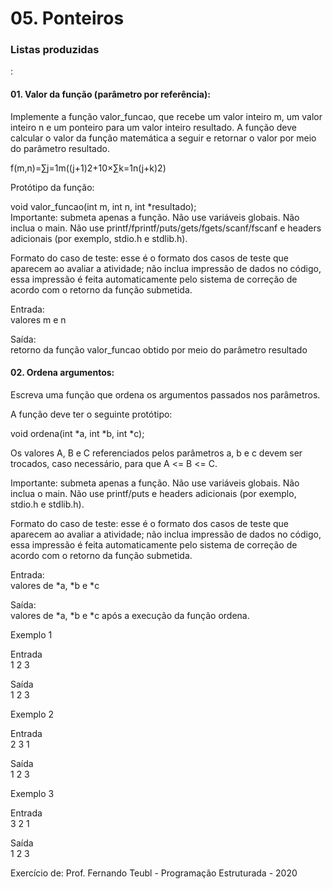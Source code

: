 <h1>05. Ponteiros</h1>
<h3>Listas produzidas</h3>:

<h4>01. Valor da função (parâmetro por referência):</h4>

Implemente a função valor_funcao, que recebe um valor inteiro m, um valor inteiro n e um ponteiro para um valor inteiro resultado. A função deve calcular o valor da função matemática a seguir e retornar o valor por meio do parâmetro resultado.
<p>
f(m,n)=∑j=1m((j+1)2+10×∑k=1n(j+k)2)
<p>
Protótipo da função:
<p>
void valor_funcao(int m, int n, int *resultado);<br>
Importante: submeta apenas a função. Não use variáveis globais. Não inclua o main. Não use printf/fprintf/puts/gets/fgets/scanf/fscanf e headers adicionais (por exemplo, stdio.h e stdlib.h).
<p>
Formato do caso de teste: esse é o formato dos casos de teste que aparecem ao avaliar a atividade; não inclua impressão de dados no código, essa impressão é feita automaticamente pelo sistema de correção de acordo com o retorno da função submetida.
<p>
Entrada:<br>
valores m e n
<p>
Saída:<br>
retorno da função valor_funcao obtido por meio do parâmetro resultado

  
<h4>02. Ordena argumentos:</h4>  
Escreva uma função que ordena os argumentos passados nos parâmetros.
<p>
A função deve ter o seguinte protótipo:
<p>
void ordena(int *a, int *b, int *c);
<p>
Os valores A, B e C referenciados pelos parâmetros a, b e c devem ser trocados, caso necessário, para que A <= B <= C.
<p>
Importante: submeta apenas a função. Não use variáveis globais. Não inclua o main. Não use printf/puts e headers adicionais (por exemplo, stdio.h e stdlib.h).
<p>
Formato do caso de teste: esse é o formato dos casos de teste que aparecem ao avaliar a atividade; não inclua impressão de dados no código, essa impressão é feita automaticamente pelo sistema de correção de acordo com o retorno da função submetida.
<p>
Entrada:<br>
valores de *a, *b e *c
<p>
Saída:<br>
valores de *a, *b e *c após a execução da função ordena.
<p>
Exemplo 1
<p>
Entrada<br>
1 2 3
<p>
Saída<br>
1 2 3
<p>
Exemplo 2
<p>  
Entrada<br>
2 3 1
<p>
Saída<br>
1 2 3
<p>
Exemplo 3
<p>
Entrada<br>
3 2 1
<p>
Saída<br>
1 2 3
<p>
Exercício de: Prof. Fernando Teubl - Programação Estruturada - 2020
  
  
